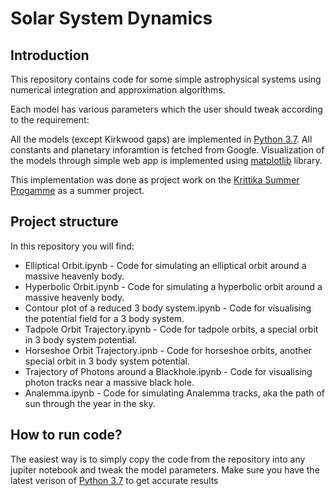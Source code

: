 # Solar System Dynamics

## Introduction  
This repository contains code for some simple astrophysical systems using numerical integration and approximation algorithms.    

Each model has various parameters which the user should tweak according to the requirement:  

All the models (except Kirkwood gaps) are implemented in [Python 3.7](https://www.python.org/downloads/release/python-377/). All constants and planetary inforamtion is fetched from Google. Visualization of the models through simple web app is implemented using [matplotlib]([https://matplotlib.org]) library.  

This implementation was done as project work on the [Krittika Summer Progamme](https://krittikaiitb.github.io) as a summer project.

## Project structure  
In this repository you will find:  

- Elliptical Orbit.ipynb - Code for simulating an elliptical orbit around a massive heavenly body.   
- Hyperbolic Orbit.ipynb - Code for simulating a hyperbolic orbit around a massive heavenly body.
- Contour plot of a reduced 3 body system.ipynb - Code for visualising the potential field for a 3 body system.
- Tadpole Orbit Trajectory.ipynb - Code for tadpole orbits, a special orbit in 3 body system potential.
- Horseshoe Orbit Trajectory.ipnb - Code for horseshoe orbits, another special orbit in 3 body system potential.
- Trajectory of Photons around a Blackhole.ipynb - Code for visualising photon tracks near a massive black hole.
- Analemma.ipynb - Code for simulating Analemma tracks, aka the path of sun through the year in the sky.

## How to run code?
The easiest way is to simply copy the code from the repository into any jupiter notebook and tweak the model parameters. Make sure you have the latest verison of [Python 3.7](https://www.python.org/downloads/release/python-377/) to get accurate results
